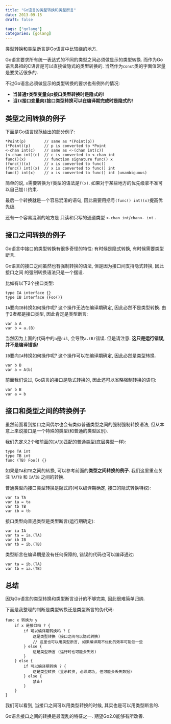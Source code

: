 ```yaml
---
title: "Go语言的类型转换和类型断言"
date: 2013-09-15
draft: false

tags: ["golang"]
categories: [golang]
---
```


类型转换和类型断言是Go语言中比较绕的地方.

Go语言要求所有统一表达式的不同的类型之间必须做显示的类型转换.
而作为Go语言鼻祖的C语言是可以直接做隐式的类型转换的.
当然作为`const`类的字面值常量是要灵活很多的.

不过Go语言必须做显示的类型转换的要求也有例外的情况:

- **当普通`T`类型变量向`I`接口类型转换时是隐式的!**
- **当`IX`接口变量向`I`接口类型转换可以在编译期完成时是隐式的!**


## 类型之间转换的例子

下面是Go语言规范给出的部分例子:

	*Point(p)        // same as *(Point(p))
	(*Point)(p)      // p is converted to *Point
	<-chan int(c)    // same as <-(chan int(c))
	(<-chan int)(c)  // c is converted to <-chan int
	func()(x)        // function signature func() x
	(func())(x)      // x is converted to func()
	(func() int)(x)  // x is converted to func() int
	func() int(x)    // x is converted to func() int (unambiguous)

简单的说, `x`需要转换为`T`类型的语法是`T(x)`.
如果对于某些地方的优先级拿不准可以自己加`()`约束.

最后一个转换就是一个容易混淆的语句, 因此需要用括号`(func() int)(x)`提高优先级.

还有一个容易混淆的地方是 只读和只写的通道类型 `<-chan int`/`chan<- int` .

## 接口之间转换的例子

Go语言中接口的类型转换有很多奇怪的特性: 有时候是隐式转换, 有时候需要类型断言.

Go语言的接口之间虽然也有强制转换的语法, 但是因为接口间支持隐式转换, 因此接口之间
的强制转换语法只是一个摆设.

比如有以下2个接口类型:

	type IA interface {}
	type IB interface {Foo()}

`IA`要向`IB`转换如何操作呢? 这个操作无法在编译期确定, 因此必然不是类型转换.
由于2者都是接口类型, 因此肯定是类型断言:

	var a A
	var b = a.(B)

当然因为上面的代码中的`a`是`nil`, 会导致`a.(B)`错误.
但是请注意: **这只是运行错误, 并不是编译错误!**

`IB`要向`IA`转换如何操作呢? 这个操作可以在编译期确定, 因此必然是类型转换.

	var b B
	var a = A(b)

前面我们说过, Go语言的接口是隐式转换的, 因此还可以省略强制转换的语句:

	var b B
	var a = b

## 接口和类型之间的转换例子

虽然前面看到接口之间偶尔也会有类似普通类型之间的强制强制转换语法,
但从本意上来说接口是一个特殊的类型(和普通的类型区别).

我们先定义2个和前面的`IA`/`IB`匹配的普通类型(底层类型一样):

	type TA int
	type TB int
	func (TB) Foo() {}

如果是`TA`和`TB`之间的转换, 可以参考前面的**类型之间转换的例子**.
我们这里重点关注 `TA`/`TB` 和 `IA`/`IB` 之间的转换.

普通类型向接口类型转换是隐式的(可以编译期确定, 接口的隐式转换特权):

	var ta TA
	var ia = ta
	var tb TB
	var ib = tb

接口类型向普通类型是类型断言(运行期确定):

	var ia IA
	var ta = ia.(TA)
	var ib IB
	var tb = ib.(TB)

类型断言在编译期是没有任何保障的, 错误的代码也可以编译通过:

	var ta = ib.(TA)
	var tb = ia.(TB)

## 总结

因为Go语言的类型转换和类型断言设计的不够完美, 因此很难简单归纳.

下面是我整理的判断是类型转换还是类型断言的伪代码:

	func x 转换为 y
		if x 是接口吗 ? {
			if 可以编译期转换吗 ? {
				这是类型转换 (接口之间可以隐式转换)
				// 这里也可以用类型断言, 如果编译期不优化的效率可能低一些
			} else {
				这是类型断言 (运行时也可能会失败)
			}
		} else {
			if 可以编译期转换 ? {
				这是类型转换 (显示转换, 必须成功, 但可能会丢失数据)
			} else {
				禁止!
			}
		}
	}

我们可以看到, 当接口之间可以用类型转换的时候, 其实也是可以用类型断言的.

Go语言接口之间的转换是最混乱的特征之一. 期望Go2.0能够有所改善.

